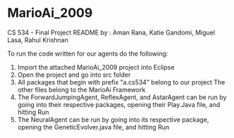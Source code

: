 # MarioAi_2009
CS 534 - Final Project README
by : Aman Rana, Katie Gandomi, Miguel Lasa, Rahul Krishnan

To run the code written for our agents do the following: 

1. Import the attached MarioAi_2009 project into Eclipse
2. Open the project and go into src folder
3. All packages that begin with prefix "a.cs534" belong to our project
   The other files belong to the MarioAi Framework
4. The ForwardJumpingAgent, ReflexAgent, and AstarAgent can be run by going into their respective packages, 
   opening their Play.Java file, and hitting Run
5. The NeuralAgent can be run by going into its respective package, opening the GeneticEvolver.java file, and
   hitting Run
